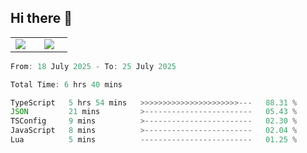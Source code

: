## Hi there 👋

<p align="center">
  <table align="center">
  <tr border="none">
  <td width="35%" align="center">
    <img  align="center"  src="http://github-profile-summary-cards.vercel.app/api/cards/stats?username=ricepunk&theme=github_dark" />
  </td>
    
  <td width="65%" align="center">
    <img  align="center"  src="http://github-profile-summary-cards.vercel.app/api/cards/profile-details?username=ricepunk&theme=github_dark" />
  </td>
  </tr>
  </table>
</p>

<!--START_SECTION:waka-->

```typescript
From: 18 July 2025 - To: 25 July 2025

Total Time: 6 hrs 40 mins

TypeScript   5 hrs 54 mins   >>>>>>>>>>>>>>>>>>>>>>---   88.31 %
JSON         21 mins         >------------------------   05.43 %
TSConfig     9 mins          >------------------------   02.30 %
JavaScript   8 mins          >------------------------   02.04 %
Lua          5 mins          -------------------------   01.25 %
```

<!--END_SECTION:waka-->
